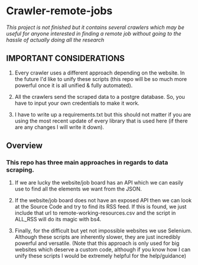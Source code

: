# Crawler-remote-jobs

*This project is not finished but it contains several crawlers which may be useful for anyone interested in finding a remote job without going to the hassle of actually doing all the research*

## IMPORTANT CONSIDERATIONS

1. Every crawler uses a different approach depending on the website. In the future I'd like to unify these scripts (this repo will be so much more powerful once it is all unified & fully automated). 

2. All the crawlers send the scraped data to a postgre database. So, you have to input your own credentials to make it work.

3. I have to write up a requirements.txt but this should not matter if you are using the most recent update of every library that is used here (if there are any changes I will write it down).

## Overview

### This repo has three main approaches in regards to data scraping.

1. If we are lucky the website/job board has an API which we can easily use to find all the elements we want from the JSON. 

2. If the website/job board does not have an exposed API then we can look at the Source Code and try to find its RSS feed. If this is found, we just include that url to remote-working-resources.csv and the script in ALL_RSS will do its magic with bs4. 

3. Finally, for the difficult but yet not impossible websites we use Selenium. Although these scripts are inherently slower, they are just incredibly powerful and versatile. (Note that this approach is only used for big websites which deserve a custom code, although if you know how I can unify these scripts I would be extremely helpful for the help/guidance)
